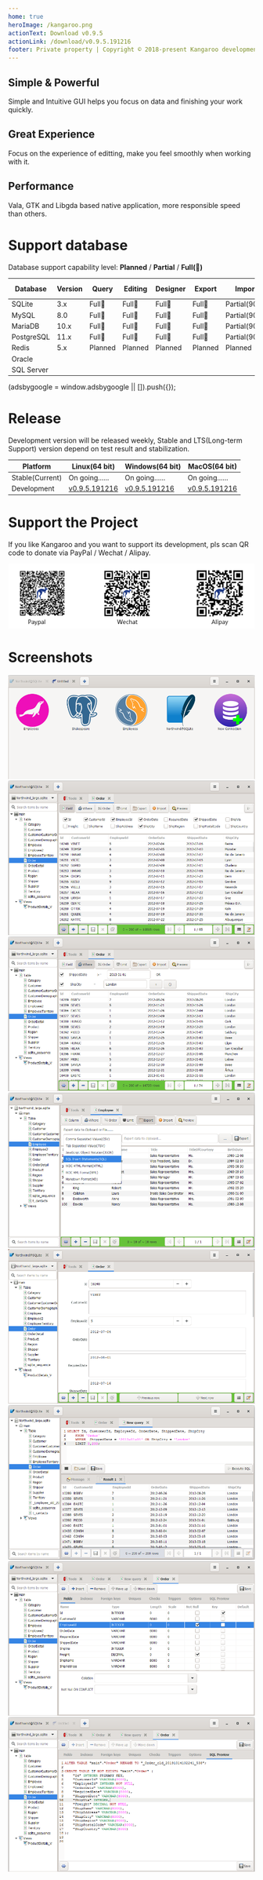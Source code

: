```yaml
---
home: true
heroImage: /kangaroo.png
actionText: Download v0.9.5
actionLink: /download/v0.9.5.191216
footer: Private property | Copyright © 2018-present Kangaroo development team
---
```


<div style="text-align: center">
  <Bit/>
</div>

<div class="features">
  <div class="feature">
    <h2>Simple & Powerful</h2>
    <p>Simple and Intuitive GUI helps you focus on data and finishing your work quickly.</p>
  </div>
  <div class="feature">
    <h2>Great Experience</h2>
    <p>Focus on the experience of editting, make you feel smoothly when working with it.</p>
  </div>
  <div class="feature">
    <h2>Performance</h2>
    <p>Vala, GTK and Libgda based native application, more responsible speed than others.</p>
  </div>
</div>

# Support database
Database support capability level: __Planned__ / __Partial__ / __Full(:100:)__

| Database    | Version | Query     | Editing   | Designer  | Export    | Import  | Intellisense | Modeling | DB Sync |
|-------------|---------|-----------|-----------|-----------|-----------|---------|--------------|----------|---------|
| SQLite      | 3.x     | Full:100: | Full:100: | Full:100: | Full:100: | Partial(90%) | Planned      | Planned  | Planned |
| MySQL       | 8.0     | Full:100: | Full:100: | Full:100: | Full:100: | Partial(90%) | Planned      | Planned  | Planned |
| MariaDB     | 10.x    | Full:100: | Full:100: | Full:100: | Full:100: | Partial(90%) | Planned      | Planned  | Planned |
| PostgreSQL  | 11.x    | Full:100: | Full:100: | Full:100: | Full:100: | Partial(90%) | Planned      | Planned  | Planned |
| Redis       | 5.x     | Planned   | Planned   | Planned   | Planned   | Planned | Planned      | Planned  | Planned |
| Oracle      |         |           |           |           |           |         |              |          |         |
| SQL Server  |         |           |           |           |           |         |              |          |         |


<div>
    <script2 type="text/javascript" async="true" src="https://pagead2.googlesyndication.com/pagead/js/adsbygoogle.js" />
    <ins class="adsbygoogle"
        style="display:block; text-align:center;"
        data-ad-layout="in-article"
        data-ad-format="fluid"
        data-ad-client="ca-pub-3975819313740938"
        data-ad-slot="6760827895"></ins>
    <script2 type="text/javascript">
        (adsbygoogle = window.adsbygoogle || []).push({});
    </script2>
</div>


# Release
Development version will be released weekly, Stable and LTS(Long-term Support) version depend on test result and stabilization.

| Platform    | Linux(64 bit)   | Windows(64 bit)   | MacOS(64 bit)   |
|-------------|-----------------|-------------------|-----------------|
| Stable(Current) | On going...... | On going......    | On going......  |
| Development | [v0.9.5.191216](./download/v0.9.5.191216) | [v0.9.5.191216](./download/v0.9.5.191216) | [v0.9.5.191216](./download/v0.9.5.191216) |


# Support the Project
If you like Kangaroo and you want to support its development, pls scan QR code to donate via PayPal / Wechat / Alipay.

![Support project](./images/pay_wide.png)


# Screenshots
![Start page of connection](./images/kangaroo-start.png)
![Kangaroo grid view in table with custom columns](./images/kangaroo-grid.png)
![Kangaroo grid view in table with where statement](./images/kangaroo-grid2.png)
![Kangaroo grid view in table with export support](./images/kangaroo-export.png)
![Kangaroo grid view in form](./images/kangaroo-form.png)
![Kangaroo query view](./images/kangaroo-query.png)
![Kangaroo schema designer form](./images/kangaroo-designer.png)
![Kangaroo schema designer form with preview](./images/kangaroo-designer2.png)
